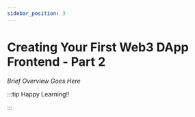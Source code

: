 ```yaml
---
sidebar_position: 3
---
```


# Creating Your First Web3 DApp Frontend - Part 2

_Brief Overview Goes Here_

:::tip Happy Learning!!

<QuestButton text="Go To Quest" link="https://app.stackup.dev/quest_page/creating-your-first-web3-dapp-frontend---part-2" />

:::
